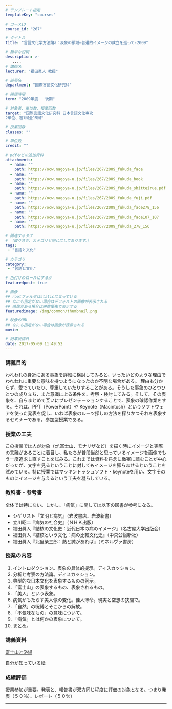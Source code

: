```yaml
---
# テンプレート指定
templateKey: "courses"

# コースID
course_id: "267"

# タイトル
title: "言語文化学方法論a：表象の領域—普遍的イメージの成立を巡って-2009"

# 簡単な説明
description: >-
   ....
# 講師名
lecturer: "福田眞人 教授"

# 部局名
department: "国際言語文化研究科"

# 開講時限
term: "2009年度	後期"

# 対象者、単位数、授業回数
target: "国際言語文化研究科 日本言語文化専攻
2単位、週1回全15回"

# 授業回数
classes: ""

# 単位数
credit: ""

# pdfなどの追加資料
attachments:
  - name: "" 
    path: https://ocw.nagoya-u.jp/files/267/2009_fukuda_face
  - name: "" 
    path: https://ocw.nagoya-u.jp/files/267/2009_fukuda_book
  - name: "" 
    path: https://ocw.nagoya-u.jp/files/267/2009_fukuda_shitteirue.pdf
  - name: "" 
    path: https://ocw.nagoya-u.jp/files/267/2009_fukuda_fuji.pdf
  - name: "" 
    path: https://ocw.nagoya-u.jp/files/267/2009_fukuda_face278_156
  - name: "" 
    path: https://ocw.nagoya-u.jp/files/267/2009_fukuda_face107_107
  - name: "" 
    path: https://ocw.nagoya-u.jp/files/267/2009_fukuda_278_156

# 関連するタグ
# （取り急ぎ、カテゴリと同じにしてあります。）
tags:
 - "言語と文化"

# カテゴリ
category:
 - "言語と文化"

# 色付けのロールにするか
featuredpost: true

# 画像
## rootフォルダはstaticになっている
## なにも指定がない場合はデフォルトの画像が表示される
## 映像がある場合は映像優先で表示する
featuredimage: /img/common/thumbnail.png

# 映像のURL
## なにも指定がない場合は画像が表示される
movie: 

# 記事投稿日
date: 2017-05-09 11:49:52
---
```


### 講義目的

われわれの身近にある事象を詳細に検討してみると、いったいどのような理由でわれわれに重要な意味を持つようになったのか不明な場合がある。 理由も分からず、愛でていたり、尊重していたりすることがある。そうした事象のひとつひとつの成り立ち、また意識に上る条件を、考察・検討してみる。そして、その表象を、自らまとめて互いにプレゼンテーションすることで、表象の確認作業をする。それは、PPT（PowerPoint）や Keynote（Macintosh）というソフトウェアを使った発表を促し、いわば表象のルーツ探しの方法を探りかつそれを表象するセミナーである。参加型授業である。


### 授業の工夫

この授業では人が対象（cf.富士山、モナリザなど）を描く時にイメージと実際の乖離があることに着目し、私たちが普段当然と思っているイメージを画像でもう一度追求し直すことを試みる。これまでは資料を丹念に緻密に読むことが中心だったが、文字を見るということに対してもイメージを膨らませるということを試みている。特に授業ではマッキントッシュソフト・keynoteを用い、文字そのものにイメージを与えるという工夫を凝らしている。





### 教科書・参考書

全体では特にない。しかし、「病気」に関しては以下の図書が参考になる。

* シゲリスト『文明と病気』（岩波書店、岩波新書）
* 立川昭二『病気の社会史』（ＮＨＫ出版）
* 福田眞人『結核の文化史：近代日本の病のイメージ』（名古屋大学出版会）
* 福田眞人『結核という文化：病の比較文化史』（中央公論新社）
* 福田眞人『北里柴三郎：熱と誠があれば』（ミネルヴァ書房）


<h3>授業の内容</h3>
<ol>
<li>イントロダクション。表象の具体的提示。ディスカッション。</li>
<li>分析と考察の方法論。ディスカッション。</li>
<li>典型的な日本文化を表象するものの例示。</li>
<li>「富士山」の表象するもの、表象されるもの。</li>
<li>「美人」という表象。</li>
<li>病気がもたらす美人像の変化。佳人薄命。現実と空想の狭間で。</li>
<li>「自然」の呪縛とそこからの解放。</li>
<li>「不気味なもの」の意味について。</li>
<li>「病気」とは何かの表象について。</li>
<li>まとめ。</li>
</ol>


### 講義資料

[富士山と浴場](https://ocw.nagoya-u.jp/files/267/2009_fukuda_fuji.pdf) 

[自分が知っている絵](https://ocw.nagoya-u.jp/files/267/2009_fukuda_shitteirue.pdf) 






### 成績評価

授業参加が重要。発表と、報告書が双方同じ程度に評価の対象となる。つまり発表（５０％）、レポート（５０％）



-----
